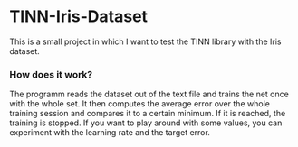 # TINN-Iris-Dataset
This is a small project in which I want to test the TINN library with the Iris dataset.

<h3>How does it work?</h3>

The programm reads the dataset out of the text file and trains the net once with the whole set. It then computes the average error over the whole training session and compares it to a certain minimum. If it is reached, the training is stopped. If you want to play around with some values, you can experiment with the learning rate and the target error.
